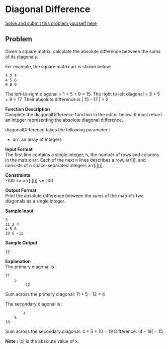 # Diagonal Difference
[Solve and submit this problem yourself here](https://www.hackerrank.com/challenges/diagonal-difference/problem)

## Problem
Given a square matrix, calculate the absolute difference between the sums of its diagonals.

For example, the square matrix arr is shown below:
```
1 2 3
4 5 6
9 8 9
```
The left-to-right diagonal = 1 + 5 + 9 = 15. The right to left diagonal = 3 + 5 + 9 = 17. Their absolute difference is | 15 - 17 | = 2

**Function Description**  
Complete the diagonalDifference function in the editor below. It must return an integer representing the absolute diagonal difference.

diagonalDifference takes the following parameter :
* arr: an array of integers


**Input Format**   
The first line contains a single integer, n, the number of rows and columns in the matrix arr.
Each of the next n lines describes a row, arr[i], and consists of n space-separated integers arr[i][j].

**Constraints**  
-100 <= arr[i][j] <= 100

**Output Format**  
Print the absolute difference between the sums of the matrix's two diagonals as a single integer.

**Sample Input**  
```
3
11 2 4
4 5 6
10 8 -12
```

**Sample Output**  
```
15
```  

**Explanation**  
The primary diagonal is :
```
11
    5
        -12
```  
Sum across the primary diagonal: 11 + 5 - 12 = 4

The secondary diagonal is :
```
        4
    5
10
```
Sum across the secondary diagonal: 4 + 5 + 10 = 19
Difference: |4 - 19| = 15

**Note :** |x| is the absolute value of x.
